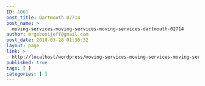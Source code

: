 ```yaml
---
ID: 1061
post_title: Dartmouth 02714
post_name: >
  moving-services-moving-services-moving-services-dartmouth-02714
author: mrgabonijeff@gmail.com
post_date: 2018-03-28 01:36:32
layout: page
link: >
  http://localhost/wordpress/moving-services-moving-services-moving-services-dartmouth-02714/
published: true
tags: [ ]
categories: [ ]
---
```

